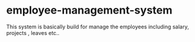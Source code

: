 # employee-management-system
This system is basically build for manage the employees including salary, projects , leaves etc..

